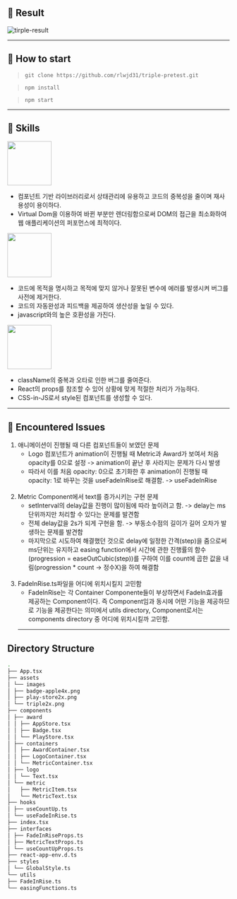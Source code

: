 ## 🎉 Result

![tirple-result](https://user-images.githubusercontent.com/52829400/175807759-f6b1726c-edb5-4512-aa88-837b38a1a979.gif)

<hr>

## 🚀 How to start

> `git clone https://github.com/rlwjd31/triple-pretest.git`

> `npm install`

> `npm start`

<hr>

## 🔎 Skills

<img src="https://user-images.githubusercontent.com/52829400/175807780-c98baa67-ddac-42b2-9a65-0ef97b0992f3.png" width="100"></img>

- 컴포넌트 기반 라이브러리로서 상태관리에 유용하고 코드의 중복성을 줄이며 재사용성이 용이하다.
- Virtual Dom을 이용하여 바뀐 부분만 렌더링함으로써 DOM의 접근을 최소화하여 웹 애플리케이션의 퍼포먼스에 최적이다.

<img src="https://user-images.githubusercontent.com/52829400/175807845-93682465-c3b1-4e90-b04b-5d6c0114bc61.png" width="100"></img>

- 코드에 목적을 명시하고 목적에 맞지 않거나 잘못된 변수에 에러를 발생시켜 버그를 사전에 제거한다.
- 코드의 자동완성과 피드백을 제공하여 생산성을 높일 수 있다.
- javascript와의 높은 호환성을 가진다.

<img src="https://user-images.githubusercontent.com/52829400/175807884-ad2cb562-6f74-4b60-93ab-727d04bccbc0.png" width="100"></img>

- className의 중복과 오타로 인한 버그를 줄여준다.
- React의 props를 참조할 수 있어 상황에 맞게 적절한 처리가 가능하다.
- CSS-in-JS로서 style된 컴포넌트를 생성할 수 있다.
<hr>

## 📖 Encountered Issues

1. 애니메이션이 진행될 때 다른 컴포넌트들이 보였던 문제
   - Logo 컴포넌트가 animation이 진행될 때 Metric과 Award가 보여서 처음 opacity를 0으로 설정 -> animation이 끝난 후 사라지는 문제가 다시 발생
   - 따라서 이를 처음 opacity: 0으로 초기화한 후 animation이 진행될 때 opacity: 1로 바꾸는 것을 useFadeInRise로 해결함. -> useFadeInRise
     <br><br>
2. Metric Component에서 text를 증가시키는 구현 문제
   - setInterval의 delay값을 진행이 많이됨에 따라 높이려고 함. -> delay는 ms단위까지만 처리할 수 있다는 문제를 발견함
   - 전체 delay값을 2s가 되게 구현을 함. -> 부동소수점의 길이가 길어 오차가 발생하는 문제를 발견함
   - 마지막으로 시도하여 해결했던 것으로 delay에 일정한 간격(step)을 줌으로써 ms단위는 유지하고 easing function에서 시간에 관한 진행률의 함수(progression = easeOutCubic(step))를 구하여 이를 count에 곱한 값을 내림(progression \* count -> 정수X)을 하여 해결함
     <br><br>
3. FadeInRise.ts파일을 어디에 위치시킬지 고민함
   - FadeInRise는 각 Container Componente들이 부상하면서 FadeIn효과를 제공하는 Component이다. 즉 Component임과 동시에 어떤 기능을 제공하므로 기능을 제공한다는 의미에서 utils directory, Component로서는 components directory 중 어디에 위치시킬까 고민함.
   <hr>

## Directory Structure

```bash
.
├── App.tsx
├── assets
│ └── images
│ ├── badge-apple4x.png
│ ├── play-store2x.png
│ └── triple2x.png
├── components
│ ├── award
│ │ ├── AppStore.tsx
│ │ ├── Badge.tsx
│ │ └── PlayStore.tsx
│ ├── containers
│ │ ├── AwardContainer.tsx
│ │ ├── LogoContainer.tsx
│ │ └── MetricContainer.tsx
│ ├── logo
│ │ └── Text.tsx
│ └── metric
│   ├── MetricItem.tsx
│   └── MetricText.tsx
├── hooks
│ ├── useCountUp.ts
│ └── useFadeInRise.ts
├── index.tsx
├── interfaces
│ ├── FadeInRiseProps.ts
│ ├── MetricTextProps.ts
│ └── useCountUpProps.ts
├── react-app-env.d.ts
├── styles
│ └── GlobalStyle.ts
└── utils
├── FadeInRise.ts
└── easingFunctions.ts
```
